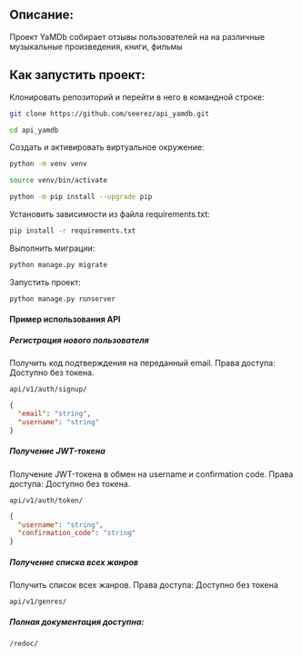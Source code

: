 ## Описание:
Проект YaMDb собирает отзывы пользователей на на различные музыкальные произведения, книги, фильмы
## Как запустить проект:
Клонировать репозиторий и перейти в него в командной строке:
```sh
git clone https://github.com/seerez/api_yamdb.git
```
```sh
cd api_yamdb
```
Cоздать и активировать виртуальное окружение:
```sh
python -m venv venv
```
```sh
source venv/bin/activate
```
```sh
python -m pip install --upgrade pip
```
Установить зависимости из файла requirements.txt:
```sh
pip install -r requirements.txt
```
Выполнить миграции:
```sh
python manage.py migrate
```
Запустить проект:
```sh
python manage.py runserver
```
#### Пример использования API
##### Регистрация нового пользователя
Получить код подтверждения на переданный email.
Права доступа: Доступно без токена.
```web
api/v1/auth/signup/
```
```json
{
  "email": "string",
  "username": "string"
}
```
##### Получение JWT-токена
Получение JWT-токена в обмен на username и confirmation code.
Права доступа: Доступно без токена.
```web
api/v1/auth/token/
```
```json
{
  "username": "string",
  "confirmation_code": "string"
}
```
##### Получение списка всех жанров
Получить список всех жанров.
Права доступа: Доступно без токена
```web
api/v1/genres/
```
##### Полная документация доступна:
```web
/redoc/
```
